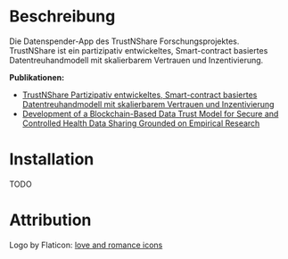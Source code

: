 # Beschreibung

Die Datenspender-App des TrustNShare Forschungsprojektes.  
TrustNShare ist ein partizipativ entwickeltes, Smart-contract basiertes Datentreuhandmodell mit skalierbarem Vertrauen und Inzentivierung.

**Publikationen:**
- [TrustNShare Partizipativ entwickeltes, Smart-contract basiertes Datentreuhandmodell mit skalierbarem Vertrauen und Inzentivierung](https://elib.dlr.de/199798/)
- [Development of a Blockchain-Based Data Trust Model for Secure and Controlled Health Data Sharing Grounded on Empirical Research](https://ebooks.iospress.nl/doi/10.3233/SHTI230472)


# Installation
TODO

# Attribution

Logo by Flaticon: [love and romance icons](https://www.flaticon.com/free-icons/love-and-romance)
